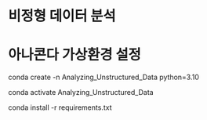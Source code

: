 # 비정형 데이터 분석

# 아나콘다 가상환경 설정
conda create -n Analyzing_Unstructured_Data python=3.10



conda activate Analyzing_Unstructured_Data

conda install -r requirements.txt